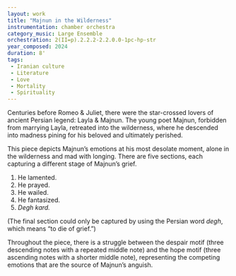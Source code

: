 ```yaml
---
layout: work
title: "Majnun in the Wilderness"
instrumentation: chamber orchestra
category_music: Large Ensemble
orchestration: 2(II=p).2.2.2-2.2.0.0-1pc-hp-str
year_composed: 2024
duration: 8'
tags:
 - Iranian culture
 - Literature
 - Love
 - Mortality
 - Spirituality
---
```


Centuries before Romeo & Juliet, there were the star-crossed lovers of ancient Persian legend: Layla & Majnun. The young poet Majnun, forbidden from marrying Layla, retreated into the wilderness, where he descended into madness pining for his beloved and ultimately perished.

This piece depicts Majnun’s emotions at his most desolate moment, alone in the wilderness and mad with longing. There are five sections, each capturing a different stage of Majnun’s grief.

1. He lamented.
2. He prayed.
3. He wailed.
4. He fantasized.
5. _Degh kard._

(The final section could only be captured by using the Persian word _degh_, which means “to die of grief.”)

Throughout the piece, there is a struggle between the despair motif (three descending notes with a repeated middle note) and the hope motif (three ascending notes with a shorter middle note), representing the competing emotions that are the source of Majnun’s anguish.
